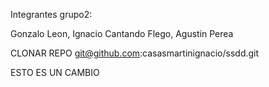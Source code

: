 Integrantes grupo2:

Gonzalo Leon, Ignacio Cantando Flego, Agustin Perea

CLONAR REPO
git@github.com:casasmartinignacio/ssdd.git

ESTO ES UN CAMBIO
